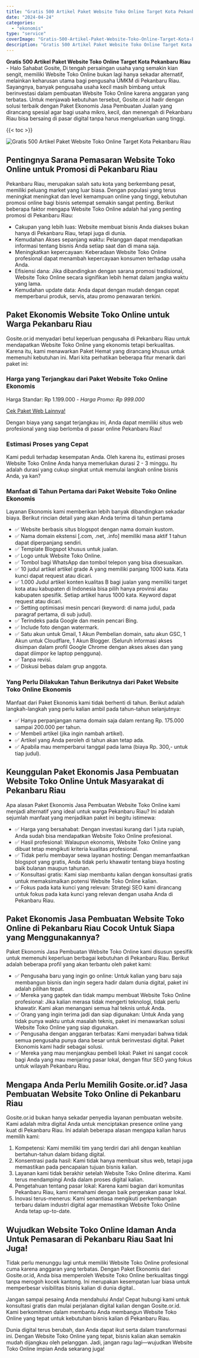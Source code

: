 ```yaml
---
title: "Gratis 500 Artikel Paket Website Toko Online Target Kota Pekanbaru Riau"
date: "2024-04-24"
categories: 
  - "ekonomis"
type: "service"
coverImage: "Gratis-500-Artikel-Paket-Website-Toko-Online-Target-Kota-Pekanbaru-Riau.png"
description: "Gratis 500 Artikel Paket Website Toko Online Target Kota Pekanbaru Riau. Dunia digital terus berubah, dan Anda dapat ikut serta dalam transformasi ini. Denga..."
---
```


**Gratis 500 Artikel Paket Website Toko Online Target Kota Pekanbaru Riau** - Halo Sahabat Gosite, Di tengah persaingan usaha yang semakin kian sengit, memiliki Website Toko Online bukan lagi hanya sekadar alternatif, melainkan keharusan utama bagi pengusaha UMKM di Pekanbaru Riau. Sayangnya, banyak pengusaha usaha kecil masih bimbang untuk berinvestasi dalam pembuatan Website Toko Online karena anggaran yang terbatas. Untuk menjawab kebutuhan tersebut, Gosite.or.id hadir dengan solusi terbaik dengan Paket Ekonomis Jasa Pembuatan Jualan yang dirancang spesial agar bagi usaha mikro, kecil, dan menengah di Pekanbaru Riau bisa bersaing di pasar digital tanpa harus mengeluarkan uang tinggi.

{{< toc >}}

![Gratis 500 Artikel Paket Website Toko Online Target Kota Pekanbaru Riau](/images/ekonomis/Gratis-500-Artikel-Paket-Website-Toko-Online-Target-Kota-Pekanbaru-Riau.png)

## Pentingnya Sarana Pemasaran Website Toko Online untuk Promosi di Pekanbaru Riau

Pekanbaru Riau, merupakan salah satu kota yang berkembang pesat, memiliki peluang market yang luar biasa. Dengan populasi yang terus meningkat meningkat dan level kemampuan online yang tinggi, kebutuhan promosi online bagi bisnis setempat semakin sangat penting. Berikut beberapa faktor mengapa Website Toko Online adalah hal yang penting promosi di Pekanbaru Riau:

- Cakupan yang lebih luas: Website membuat bisnis Anda diakses bukan hanya di Pekanbaru Riau, tetapi juga di dunia.
- Kemudahan Akses sepanjang waktu: Pelanggan dapat mendapatkan informasi tentang bisnis Anda setiap saat dan di mana saja.
- Meningkatkan kepercayaan: Keberadaan Website Toko Online profesional dapat menambah kepercayaan konsumen terhadap usaha Anda.
- Efisiensi dana: Jika dibandingkan dengan sarana promosi tradisional, Website Toko Online secara signifikan lebih hemat dalam jangka waktu yang lama.
- Kemudahan update data: Anda dapat dengan mudah dengan cepat memperbarui produk, servis, atau promo penawaran terkini.

## Paket Ekonomis Website Toko Online untuk Warga Pekanbaru Riau

Gosite.or.id menyadari betul keperluan pengusaha di Pekanbaru Riau untuk mendapatkan Website Toko Online yang ekonomis tetapi berkualitas. Karena itu, kami menawarkan Paket Hemat yang dirancang khusus untuk memenuhi kebutuhan ini. Mari kita perhatikan beberapa fitur menarik dari paket ini:

### Harga yang Terjangkau dari Paket Website Toko Online Ekonomis

<a class="cta-button">Harga Standar: Rp 1.199.000 - <em>Harga Promo: Rp 999.000</em></a>

<a href="/jasa-web/" class="cta-button">Cek Paket Web Lainnya!</a>

Dengan biaya yang sangat terjangkau ini, Anda dapat memiliki situs web profesional yang siap berlomba di pasar online Pekanbaru Riau!

### Estimasi Proses yang Cepat

Kami peduli terhadap kesempatan Anda. Oleh karena itu, estimasi proses Website Toko Online Anda hanya memerlukan durasi 2 - 3 minggu. Itu adalah durasi yang cukup singkat untuk memulai langkah online bisnis Anda, ya kan?

### Manfaat di Tahun Pertama dari Paket Website Toko Online Ekonomis

Layanan Ekonomis kami memberikan lebih banyak dibandingkan sekadar biaya. Berikut rincian detail yang akan Anda terima di tahun pertama

- ✅ Website berbasis situs blogspot dengan nama domain kustom.
- ✅ Nama domain ekstensi \[.com, .net, .info\] memiliki masa aktif 1 tahun dapat diperpanjang sendiri.
- ✅ Template Blogspot khusus untuk jualan.
- ✅ Logo untuk Website Toko Online.
- ✅ Tombol bagi WhatsApp dan tombol telepon yang bisa disesuaikan.
- ✅ 10 judul artikel artikel grade A yang memiliki panjang 1000 kata. Kata kunci dapat request atau dicari.
- ✅ 1.000 Judul artikel konten kualitas B bagi jualan yang memiliki target kota atau kabupaten di Indonesia bisa pilih hanya provinsi atau kabupaten spesifik. Setiap artikel harus 1000 kata. Keyword dapat request atau dicari.
- ✅ Setting optimisasi mesin pencari (keyword: di nama judul, pada paragraf pertama, di sub judul).
- ✅ Terindeks pada Google dan mesin pencari Bing.
- ✅ Include foto dengan watermark.
- ✅ Satu akun untuk Gmail, 1 Akun Pembelian domain, satu akun GSC, 1 Akun untuk Cloudflare, 1 Akun Blogger. (Seluruh informasi akses disimpan dalam profil Google Chrome dengan akses akses dan yang dapat diimpor ke laptop pengguna).
- ✅ Tanpa revisi.
- ✅ Diskusi bebas dalam grup anggota.

### Yang Perlu Dilakukan Tahun Berikutnya dari Paket Website Toko Online Ekonomis

Manfaat dari Paket Ekonomis kami tidak berhenti di tahun. Berikut adalah langkah-langkah yang perlu kalian ambil pada tahun-tahun selanjutnya:

- ✅ Hanya perpanjangan nama domain saja dalam rentang Rp. 175.000 sampai 200.000 per tahun.
- ✅ Membeli artikel (jika ingin nambah artikel).
- ✅ Artikel yang Anda peroleh di tahun akan tetap ada.
- ✅ Apabila mau memperbarui tanggal pada lama (biaya Rp. 300,- untuk tiap judul).

## Keunggulan Paket Ekonomis Jasa Pembuatan Website Toko Online Untuk Masyarakat di Pekanbaru Riau

Apa alasan Paket Ekonomis Jasa Pembuatan Website Toko Online kami menjadi alternatif yang ideal untuk warga Pekanbaru Riau? Ini adalah sejumlah manfaat yang menjadikan paket ini begitu istimewa:

- ✅ Harga yang bersahabat: Dengan investasi kurang dari 1 juta rupiah, Anda sudah bisa mendapatkan Website Toko Online profesional.
- ✅ Hasil profesional: Walaupun ekonomis, Website Toko Online yang dibuat tetap mengikuti kriteria kualitas profesional.
- ✅ Tidak perlu membayar sewa layanan hosting: Dengan memanfaatkan blogspot yang gratis, Anda tidak perlu khawatir tentang biaya hosting baik bulanan maupun tahunan.
- ✅ Konsultasi gratis: Kami siap membantu kalian dengan konsultasi gratis untuk memaksimalkan potensi Website Toko Online kalian.
- ✅ Fokus pada kata kunci yang relevan: Strategi SEO kami dirancang untuk fokus pada kata kunci yang relevan dengan usaha Anda di Pekanbaru Riau.

## Paket Ekonomis Jasa Pembuatan Website Toko Online di Pekanbaru Riau Cocok Untuk Siapa yang Menggunakannya?

Paket Ekonomis Jasa Pembuatan Website Toko Online kami disusun spesifik untuk memenuhi keperluan berbagai kebutuhan di Pekanbaru Riau. Berikut adalah beberapa profil yang akan terbantu oleh paket kami:

- ✅ Pengusaha baru yang ingin go online: Untuk kalian yang baru saja membangun bisnis dan ingin segera hadir dalam dunia digital, paket ini adalah pilihan tepat.
- ✅ Mereka yang gaptek dan tidak mampu membuat Website Toko Online profesional: Jika kalian merasa tidak mengerti teknologi, tidak perlu khawatir. Kami akan menangani semua hal teknis untuk Anda.
- ✅ Orang yang ingin terima jadi dan siap digunakan: Untuk Anda yang tidak punya waktu untuk masalah teknis, paket ini menawarkan solusi Website Toko Online yang siap digunakan.
- ✅ Pengusaha dengan anggaran terbatas: Kami menyadari bahwa tidak semua pengusaha punya dana besar untuk berinvestasi digital. Paket Ekonomis kami hadir sebagai solusi.
- ✅ Mereka yang mau menjangkau pembeli lokal: Paket ini sangat cocok bagi Anda yang mau menjaring pasar lokal, dengan fitur SEO yang fokus untuk wilayah Pekanbaru Riau.

## Mengapa Anda Perlu Memilih Gosite.or.id? Jasa Pembuatan Website Toko Online di Pekanbaru Riau

Gosite.or.id bukan hanya sekadar penyedia layanan pembuatan website. Kami adalah mitra digital Anda untuk menciptakan presence online yang kuat di Pekanbaru Riau. Ini adalah beberapa alasan mengapa kalian harus memilih kami:

1. Kompetensi: Kami memiliki tim yang terdiri dari ahli dengan keahlian bertahun-tahun dalam bidang digital.
2. Konsentrasi pada hasil: Kami tidak hanya membuat situs web, tetapi juga memastikan pada pencapaian tujuan bisnis kalian.
3. Layanan kami tidak berakhir setelah Website Toko Online diterima. Kami terus mendampingi Anda dalam proses digital kalian.
4. Pengetahuan tentang pasar lokal: Karena kami bagian dari komunitas Pekanbaru Riau, kami memahami dengan baik pergerakan pasar lokal.
5. Inovasi terus-menerus: Kami senantiasa mengikuti perkembangan terbaru dalam industri digital agar memastikan Website Toko Online Anda tetap up-to-date.

## Wujudkan Website Toko Online Idaman Anda Untuk Pemasaran di Pekanbaru Riau Saat Ini Juga!

Tidak perlu menunggu lagi untuk memiliki Website Toko Online profesional cuma karena anggaran yang terbatas. Dengan Paket Ekonomis dari Gosite.or.id, Anda bisa memperoleh Website Toko Online berkualitas tinggi tanpa merogoh kocek kantong. Ini merupakan kesempatan luar biasa untuk memperbesar visibilitas bisnis kalian di dunia digital..

Jangan sampai pesaing Anda mendahului Anda! Cepat hubungi kami untuk konsultasi gratis dan mulai perjalanan digital kalian dengan Gosite.or.id. Kami berkomitmen dalam membantu Anda membangun Website Toko Online yang tepat untuk kebutuhan bisnis kalian di Pekanbaru Riau.

Dunia digital terus berubah, dan Anda dapat ikut serta dalam transformasi ini. Dengan Website Toko Online yang tepat, bisnis kalian akan semakin mudah dijangkau oleh pelanggan. Jadi, jangan ragu lagi—wujudkan Website Toko Online impian Anda sekarang juga!